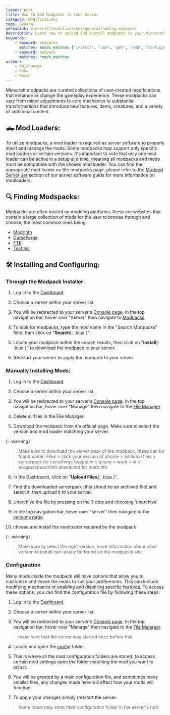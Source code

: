 ```yaml
---
layout: post
title: How To Add Modpacks to Your Server
category: Modifications
tags: General
permalink: minecraft/modifications/general/adding-modpacks
description: Learn how to upload and install modpacks to your Minecraft Java server.
keywords:
    - keyword: modpacks
      matches: &mods_matches ["install", "use", "get", "add", "configure", "load", "put", "upload"]
    - keyword: modpack
      matches: *mods_matches
author:
    - TWIXhunter
    - Deka
    - Mocab
---
```


Minecraft modpacks are curated collections of user-created modifications that enhance or change the gameplay experience. These modpacks can vary from minor adjustments to core mechanics to substantial transformations that introduce new features, items, creatures, and a variety of additional content.


## :pickup_truck: Mod Loaders:

To utilize modpacks, a mod loader is required as server software to properly inject and manage the mods. Some modpacks may support only specific mod loaders or certain versions. It's important to note that only one mod loader can be active in a setup at a time, meaning all modpacks and mods must be compatible with the chosen mod loader. You can find the appropriate mod loader on the modpacks page. please refer to the [Modded Server Jar](/minecraft/java/general/server-software#modded-server-jars) section of our server software guide for more information on modloaders.

## :mag: Finding Modspacks:

Modpacks are often hosted on modding platforms, these are websites that contain a large collection of mods for the user to browse through and choose, the most common ones being:

-   [Modrinth](https://modrinth.com/modpacks)
-   [CurseForge](https://www.curseforge.com/minecraft/search?page=1&pageSize=20&sortBy=relevancy&class=modpacks)
-   [FTB](https://www.feed-the-beast.com/modpacks?sort=featured)
-   [Technic](https://www.technicpack.net/modpacks)

## :hammer_and_wrench: Installing and Configuring:

### Through the Modpack Installer:

1. Log in to the [Dashboard](https://client.falixnodes.net/).

2. Choose a server within your server list.

3. You will be redirected to your server's [Console page](https://client.falixnodes.net/server/console). In the top navigation bar, hover over "Server" then navigate to [Modpacks](https://client.falixnodes.net/server/modpacks).

4. To look for modpacks, type the mod name in the "Search Modpacks" field, then click on "**Search**{: .blue }".

5. Locate your modpack within the search results, then click on "**Install**{: .blue }" to download the modpack to your server.

6. (Re)start your server to apply the modpack to your server.

### Manually Installing Mods:

1. Log in to the [Dashboard](https://client.falixnodes.net/).

2. Choose a server within your server list.

3. You will be redirected to your server's [Console page](https://client.falixnodes.net/server/console). In the top navigation bar, hover over "Manage" then navigate to the [File Manager](https://client.falixnodes.net/server/filemanager).

4. Delete all files in the File Manager.

5. Download the modpack from it's official page. Make sure to select the version and mod loader matching your server.

{: .warning}
> Make sure to download the server pack of the modpack, these can be found under:
    Files > click your version of choice > aditional files > serverpack for curseforge
    lorepsum > ipsum > work > in > progress(modrinth downtime) for modrinth

6. In the Dashboard, click on "**Upload Files**{: .blue }".

7. Find the downloaded serverpack (this shoud be an archived file) and select it, then upload it to your server.

8. Unarchive the file by pressing on the 3 dots and choosing 'unarchive'

9. In the top navigation bar, hover over "server" then navigate to the [versions page](https://client.falixnodes.net/server/versions).

10. choose and install the modloader required by the modpack

{: .warning}
> Make sure to select the right version, more information about what version to install can usualy be found on the modpacks site.

### Configuration

Many mods inside the modpack will have options that allow you to customize and tweak the mods to suit your preferences. This can include modifying mechanics or enabling and disabling specific features. To access these options, you can find the configuration file by following these steps:

1. Log in to the [Dashboard](https://client.falixnodes.net/).

2. Choose a server within your server list.

3. You will be redirected to your server's [Console page](https://client.falixnodes.net/server/console). In the top navigation bar, hover over "Manage" then navigate to the [File Manager](https://client.falixnodes.net/server/filemanager).

> make sure that the server was started once before this

4. Locate and open the [config](https://client.falixnodes.net/server/filemanager?dir=/config/) folder.

5. This is where all the mod configuration folders are stored, to access certain mod settings open the folder matching the mod you want to adjust.

6. You will be greeted by a main configuration file, and sometimes many smaller files, any changes made here will affect how your mods will function.

7. To apply your changes simply (re)start the server.

> Some mods may store their configuration folder in the server's root
